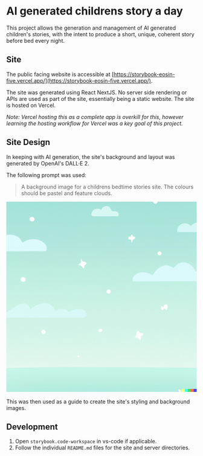 # AI generated childrens story a day

This project allows the generation and management of AI generated children's stories, with the intent to produce a short, unique, coherent story before bed every night.

## Site

The public facing website is accessible at [https://storybook-eosin-five.vercel.app/](https://storybook-eosin-five.vercel.app/).

The site was generated using React NextJS. No server side rendering or APIs are used as part of the site, essentially being a static website. The site is hosted on Vercel.

*Note: Vercel hosting this as a complete app is overkill for this, however learning the hosting workflow for Vercel was a key goal of this project.*

## Site Design

In keeping with AI generation, the site's background and layout was generated by OpenAI's DALL·E 2.

The following prompt was used:

> A background image for a childrens bedtime stories site. The colours should be pastel and feature clouds.

![AI Generated Design Reference Image](AIGeneratedDesignReferenceImage.png)

This was then used as a guide to create the site's styling and background images.

## Development

1. Open `storybook.code-workspace` in vs-code if applicable.
2. Follow the individual `README.md` files for the site and server directories.

